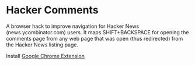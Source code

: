 Hacker Comments
===============

A browser hack to improve navigation for Hacker News (news.ycombinator.com) users. It maps SHIFT+BACKSPACE for opening the comments page from any web page that was open (thus redirected) from the Hacker News listing page.

Install [Google Chrome Extension](https://chrome.google.com/webstore/detail/fookiemkjfamlklmhgojiilfecekjdbl)